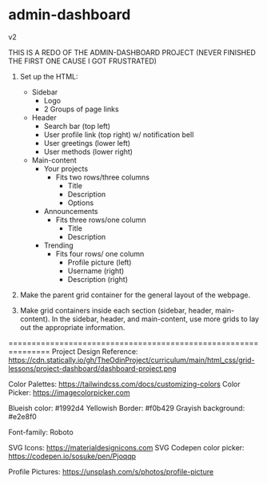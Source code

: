 # admin-dashboard
v2

THIS IS A REDO OF THE ADMIN-DASHBOARD PROJECT (NEVER FINISHED THE FIRST ONE CAUSE I GOT FRUSTRATED)

1. Set up the HTML: 
    * Sidebar
        - Logo
        - 2 Groups of page links
    * Header
        - Search bar (top left)
        - User profile link (top right) w/ notification bell
        - User greetings (lower left)
        - User methods (lower right)
    * Main-content
        - Your projects
            + Fits two rows/three columns
                - Title
                - Description
                - Options
        - Announcements
            + Fits three rows/one column
                - Title
                - Description
        - Trending
            + Fits four rows/ one column
                - Profile picture (left)
                - Username (right)
                - Description (right)

2. Make the parent grid container for the general layout of the webpage. 

3. Make grid containers inside each section (sidebar, header, main-content). In the sidebar, header, and main-content, use more grids to lay out the appropriate information.


===============================================================
Project Design Reference: https://cdn.statically.io/gh/TheOdinProject/curriculum/main/html_css/grid-lessons/project-dashboard/dashboard-project.png


Color Palettes: https://tailwindcss.com/docs/customizing-colors
Color Picker: https://imagecolorpicker.com

Blueish color: #1992d4
Yellowish Border: #f0b429
Grayish background: #e2e8f0

Font-family: Roboto

SVG Icons: https://materialdesignicons.com
SVG Codepen color picker: https://codepen.io/sosuke/pen/Pjoqqp

Profile Pictures: https://unsplash.com/s/photos/profile-picture